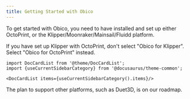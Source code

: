 ```yaml
---
title: Getting Started with Obico
---
```


To get started with Obico, you need to have installed and set up either OctoPrint, or the Klipper/Moonraker/Mainsail/Fluidd platform.

If you have set up Klipper with OctoPrint, don't select "Obico for Klipper". Select "Obico for OctoPrint" instead.

```mdx-code-block
import DocCardList from '@theme/DocCardList';
import {useCurrentSidebarCategory} from '@docusaurus/theme-common';

<DocCardList items={useCurrentSidebarCategory().items}/>
```

The plan to support other platforms, such as Duet3D, is on our roadmap.
